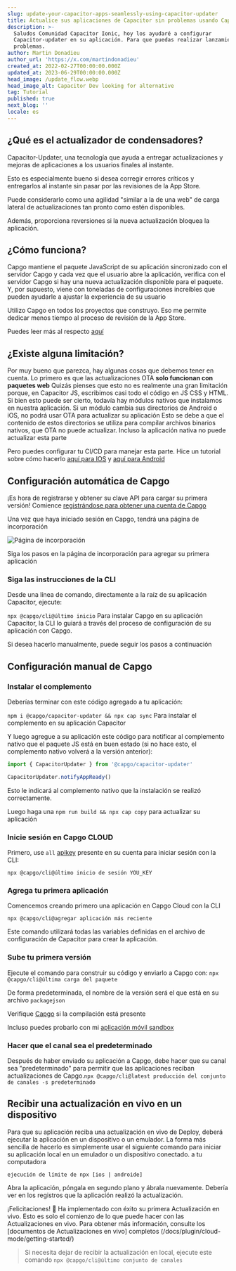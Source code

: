 ```yaml
---
slug: update-your-capacitor-apps-seamlessly-using-capacitor-updater
title: Actualice sus aplicaciones de Capacitor sin problemas usando Capacitor-updater
description: >-
  Saludos Comunidad Capacitor Ionic, hoy los ayudaré a configurar
  Capacitor-updater en su aplicación. Para que puedas realizar lanzamientos sin
  problemas.
author: Martin Donadieu
author_url: 'https://x.com/martindonadieu'
created_at: 2022-02-27T00:00:00.000Z
updated_at: 2023-06-29T00:00:00.000Z
head_image: /update_flow.webp
head_image_alt: Capacitor Dev looking for alternative
tag: Tutorial
published: true
next_blog: ''
locale: es
---
```


## ¿Qué es el actualizador de condensadores?

Capacitor-Updater, una tecnología que ayuda a entregar actualizaciones y mejoras de aplicaciones a los usuarios finales al instante.

Esto es especialmente bueno si desea corregir errores críticos y entregarlos al instante sin pasar por las revisiones de la App Store.

Puede considerarlo como una agilidad "similar a la de una web" de carga lateral de actualizaciones tan pronto como estén disponibles.

Además, proporciona reversiones si la nueva actualización bloquea la aplicación.

## ¿Cómo funciona?

Capgo mantiene el paquete JavaScript de su aplicación sincronizado con el servidor Capgo y cada vez que el usuario abre la aplicación, verifica con el servidor Capgo si hay una nueva actualización disponible para el paquete. Y, por supuesto, viene con toneladas de configuraciones increíbles que pueden ayudarle a ajustar la experiencia de su usuario

Utilizo Capgo en todos los proyectos que construyo. Eso me permite dedicar menos tiempo al proceso de revisión de la App Store.

Puedes leer más al respecto [aquí](https://capgoapp/)

## ¿Existe alguna limitación?

Por muy bueno que parezca, hay algunas cosas que debemos tener en cuenta.
Lo primero es que las actualizaciones OTA __solo funcionan con paquetes web__ 
Quizás pienses que esto no es realmente una gran limitación porque, en Capacitor JS, escribimos casi todo el código en JS CSS y HTML.
Si bien esto puede ser cierto, todavía hay módulos nativos que instalamos en nuestra aplicación.
Si un módulo cambia sus directorios de Android o iOS, no podrá usar OTA para actualizar su aplicación
Esto se debe a que el contenido de estos directorios se utiliza para compilar archivos binarios nativos, que OTA no puede actualizar.
Incluso la aplicación nativa no puede actualizar esta parte

Pero puedes configurar tu CI/CD para manejar esta parte. Hice un tutorial sobre cómo hacerlo [aquí para IOS](https://capgoapp/blog/automatic-capacitor-ios-build-github-action/) y [aquí para Android](https://capgoapp/blog/automatic-capacitor-android-build-github-action/)

## Configuración automática de Capgo

¡Es hora de registrarse y obtener su clave API para cargar su primera versión! Comience [registrándose para obtener una cuenta de Capgo](/registrarse/)

Una vez que haya iniciado sesión en Capgo, tendrá una página de incorporación 

![Página de incorporación](/onboarding_1_newwebp)

Siga los pasos en la página de incorporación para agregar su primera aplicación

### Siga las instrucciones de la CLI

Desde una línea de comando, directamente a la raíz de su aplicación Capacitor, ejecute:

`npx @capgo/cli@último inicio`
Para instalar Capgo en su aplicación Capacitor, la CLI lo guiará a través del proceso de configuración de su aplicación con Capgo.

Si desea hacerlo manualmente, puede seguir los pasos a continuación

## Configuración manual de Capgo

### Instalar el complemento

Deberías terminar con este código agregado a tu aplicación:

`npm i @capgo/capacitor-updater && npx cap sync`
Para instalar el complemento en su aplicación Capacitor

Y luego agregue a su aplicación este código para notificar al complemento nativo que el paquete JS está en buen estado (si no hace esto, el complemento nativo volverá a la versión anterior):

```js
import { CapacitorUpdater } from '@capgo/capacitor-updater'

CapacitorUpdater.notifyAppReady()
```

Esto le indicará al complemento nativo que la instalación se realizó correctamente.

Luego haga una `npm run build && npx cap copy` para actualizar su aplicación

### Inicie sesión en Capgo CLOUD

Primero, use `all` [apikey](https://webcapgoapp/dashboard/apikeys/) presente en su cuenta para iniciar sesión con la CLI:

`npx @capgo/cli@último inicio de sesión YOU_KEY`

### Agrega tu primera aplicación

Comencemos creando primero una aplicación en Capgo Cloud con la CLI

`npx @capgo/cli@agregar aplicación más reciente`

Este comando utilizará todas las variables definidas en el archivo de configuración de Capacitor para crear la aplicación.

### Sube tu primera versión

Ejecute el comando para construir su código y enviarlo a Capgo con:
`npx @capgo/cli@última carga del paquete`

De forma predeterminada, el nombre de la versión será el que está en su archivo `packagejson`

Verifique [Capgo](https://webcapgoapp/) si la compilación está presente

Incluso puedes probarlo con mi [aplicación móvil sandbox](https://capgoapp/app_mobile/)

### Hacer que el canal sea el predeterminado

Después de haber enviado su aplicación a Capgo, debe hacer que su canal sea "predeterminado" para permitir que las aplicaciones reciban actualizaciones de Capgo.`npx @capgo/cli@latest producción del conjunto de canales -s predeterminado`

## Recibir una actualización en vivo en un dispositivo

Para que su aplicación reciba una actualización en vivo de Deploy, deberá ejecutar la aplicación en un dispositivo o un emulador. La forma más sencilla de hacerlo es simplemente usar el siguiente comando para iniciar su aplicación local en un emulador o un dispositivo conectado. a tu computadora

    ejecución de límite de npx [ios | androide]

Abra la aplicación, póngala en segundo plano y ábrala nuevamente. Debería ver en los registros que la aplicación realizó la actualización.

¡Felicitaciones! 🎉 Ha implementado con éxito su primera Actualización en vivo. Esto es solo el comienzo de lo que puede hacer con las Actualizaciones en vivo. Para obtener más información, consulte los [documentos de Actualizaciones en vivo] completos (/docs/plugin/cloud-mode/getting-started/)


> Si necesita dejar de recibir la actualización en local, ejecute este comando
`npx @capgo/cli@último conjunto de canales`